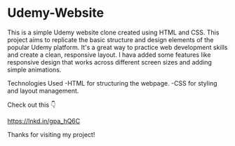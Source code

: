 # Udemy-Website

This is a simple Udemy website clone created using HTML and CSS. This project aims to replicate the basic structure and design elements of the popular Udemy platform. It's a great way to practice web development skills and create a clean, responsive layout. I hava added some features like responsive design that works across different screen sizes and adding simple animations.

Technologies Used
-HTML for structuring the webpage.
-CSS for styling and layout management.

Check out this 👇

https://lnkd.in/gpa_hQ6C

Thanks for visiting my project!
